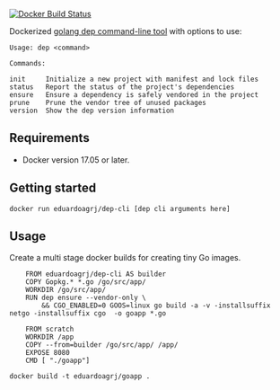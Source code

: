 [![Docker Build Status](https://img.shields.io/docker/build/eduardoagrj/dep-cli.svg?style=flat-square)](https://hub.docker.com/r/eduardoagrj/dep-cli/builds/)

Dockerized [golang dep command-line tool](https://github.com/golang/dep) with options to use:

    Usage: dep <command>

    Commands:

    init     Initialize a new project with manifest and lock files
    status   Report the status of the project's dependencies
    ensure   Ensure a dependency is safely vendored in the project
    prune    Prune the vendor tree of unused packages
    version  Show the dep version information

## Requirements

- Docker version 17.05 or later.

## Getting started

`docker run eduardoagrj/dep-cli [dep cli arguments here]`

## Usage

Create a multi stage docker builds for creating tiny Go images.

```
    FROM eduardoagrj/dep-cli AS builder
    COPY Gopkg.* *.go /go/src/app/
    WORKDIR /go/src/app/
    RUN dep ensure --vendor-only \
        && CGO_ENABLED=0 GOOS=linux go build -a -v -installsuffix netgo -installsuffix cgo  -o goapp *.go

    FROM scratch
    WORKDIR /app
    COPY --from=builder /go/src/app/ /app/
    EXPOSE 8080
    CMD [ "./goapp"]
```

`docker build -t eduardoagrj/goapp .`

